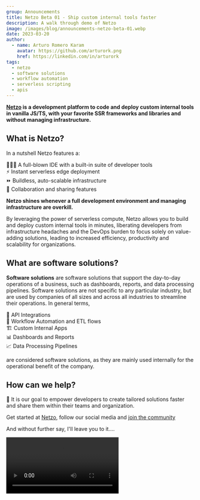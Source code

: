 ```yaml
---
group: Announcements
title: Netzo Beta 01 - Ship custom internal tools faster
description: A walk through demo of Netzo
image: /images/blog/announcements-netzo-beta-01.webp
date: 2023-03-20
author:
  - name: Arturo Romero Karam
    avatar: https://github.com/arturork.png
    href: https://linkedin.com/in/arturork
tags:
  - netzo
  - software solutions
  - workflow automation
  - serverless scripting
  - apis
---
```


<script setup>
import BlogPostHero from '../BlogPostHero.vue'
</script>

<BlogPostHero />

**[Netzo](https://app.netzo.io) is a development platform to code and deploy custom internal tools in vanilla JS/TS, with your favorite SSR frameworks and libraries and without managing infrastructure.**

## What is Netzo?

In a nutshell Netzo features a:

🧑🏽‍💻 A full-blown IDE with a built-in suite of developer tools<br/>
 ⚡ Instant serverless edge deployment<br/>
⏩ Buildless, auto-scalable infrastructure<br/>
👥 Collaboration and sharing features<br/>

**Netzo shines whenever a full development environment and managing infrastructure are overkill.**

By leveraging the power of serverless compute, Netzo allows you to build and deploy custom internal tools in minutes, liberating developers from infrastructure headaches and the DevOps burden to focus solely on value-adding solutions, leading to increased efficiency, productivity and scalability for organizations.

## What are software solutions?

**Software solutions** are software solutions that support the day-to-day operations of a business, such as dashboards, reports, and data processing pipelines. Software solutions are not specific to any particular industry, but are used by companies of all sizes and across all industries to streamline their operations. In general terms,

 🧩 API Integrations<br/>
 🤖 Workflow Automation and ETL flows<br/>
 🏗️ Custom Internal Apps<br/>
 📊 Dashboards and Reports<br/>
 📈 Data Processing Pipelines<br/>

are considered software solutions, as they are mainly used internally for the operational benefit of the company.

## How can we help?

 🎯 It is our goal to empower developers to create tailored solutions faster and share them within their teams and organization.

Get started at [Netzo](https://netzo.io), follow our social media and [join the community](https://discord.gg/tbDUpRQCTk)

And without further say, I'll leave you to it....

<video width="auto" height="auto" controls>
  <source src="/netzo-overview.mp4" type="video/mp4">
</video>
